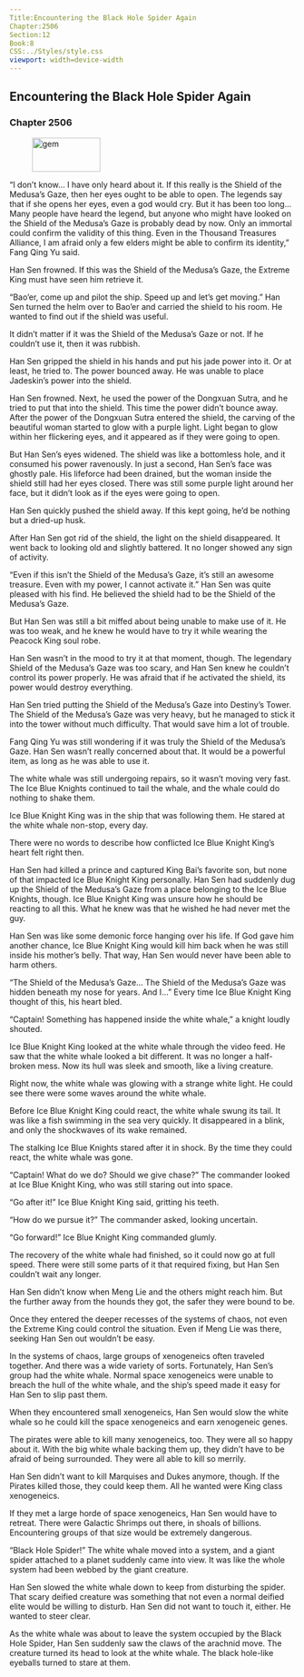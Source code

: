 ```yaml
---
Title:Encountering the Black Hole Spider Again 
Chapter:2506 
Section:12 
Book:8 
CSS:../Styles/style.css 
viewport: width=device-width
---
```

  
## Encountering the Black Hole Spider Again
### Chapter 2506
  
<figure>
	<img src="../Images/gem.gif" alt="gem" id="gem" width="120" height="60" />
</figure>
  

  
“I don’t know… I have only heard about it. If this really is the Shield of the Medusa’s Gaze, then her eyes ought to be able to open. The legends say that if she opens her eyes, even a god would cry. But it has been too long… Many people have heard the legend, but anyone who might have looked on the Shield of the Medusa’s Gaze is probably dead by now. Only an immortal could confirm the validity of this thing. Even in the Thousand Treasures Alliance, I am afraid only a few elders might be able to confirm its identity,” Fang Qing Yu said.

Han Sen frowned. If this was the Shield of the Medusa’s Gaze, the Extreme King must have seen him retrieve it.

“Bao’er, come up and pilot the ship. Speed up and let’s get moving.” Han Sen turned the helm over to Bao’er and carried the shield to his room. He wanted to find out if the shield was useful.

It didn’t matter if it was the Shield of the Medusa’s Gaze or not. If he couldn’t use it, then it was rubbish.

Han Sen gripped the shield in his hands and put his jade power into it. Or at least, he tried to. The power bounced away. He was unable to place Jadeskin’s power into the shield.

Han Sen frowned. Next, he used the power of the Dongxuan Sutra, and he tried to put that into the shield. This time the power didn’t bounce away. After the power of the Dongxuan Sutra entered the shield, the carving of the beautiful woman started to glow with a purple light. Light began to glow within her flickering eyes, and it appeared as if they were going to open.

But Han Sen’s eyes widened. The shield was like a bottomless hole, and it consumed his power ravenously. In just a second, Han Sen’s face was ghostly pale. His lifeforce had been drained, but the woman inside the shield still had her eyes closed. There was still some purple light around her face, but it didn’t look as if the eyes were going to open.

Han Sen quickly pushed the shield away. If this kept going, he’d be nothing but a dried-up husk.

After Han Sen got rid of the shield, the light on the shield disappeared. It went back to looking old and slightly battered. It no longer showed any sign of activity.

“Even if this isn’t the Shield of the Medusa’s Gaze, it’s still an awesome treasure. Even with my power, I cannot activate it.” Han Sen was quite pleased with his find. He believed the shield had to be the Shield of the Medusa’s Gaze.

But Han Sen was still a bit miffed about being unable to make use of it. He was too weak, and he knew he would have to try it while wearing the Peacock King soul robe.

Han Sen wasn’t in the mood to try it at that moment, though. The legendary Shield of the Medusa’s Gaze was too scary, and Han Sen knew he couldn’t control its power properly. He was afraid that if he activated the shield, its power would destroy everything.

Han Sen tried putting the Shield of the Medusa’s Gaze into Destiny’s Tower. The Shield of the Medusa’s Gaze was very heavy, but he managed to stick it into the tower without much difficulty. That would save him a lot of trouble.

Fang Qing Yu was still wondering if it was truly the Shield of the Medusa’s Gaze. Han Sen wasn’t really concerned about that. It would be a powerful item, as long as he was able to use it.

The white whale was still undergoing repairs, so it wasn’t moving very fast. The Ice Blue Knights continued to tail the whale, and the whale could do nothing to shake them.

Ice Blue Knight King was in the ship that was following them. He stared at the white whale non-stop, every day.

There were no words to describe how conflicted Ice Blue Knight King’s heart felt right then.

Han Sen had killed a prince and captured King Bai’s favorite son, but none of that impacted Ice Blue Knight King personally. Han Sen had suddenly dug up the Shield of the Medusa’s Gaze from a place belonging to the Ice Blue Knights, though. Ice Blue Knight King was unsure how he should be reacting to all this. What he knew was that he wished he had never met the guy.

Han Sen was like some demonic force hanging over his life. If God gave him another chance, Ice Blue Knight King would kill him back when he was still inside his mother’s belly. That way, Han Sen would never have been able to harm others.

“The Shield of the Medusa’s Gaze… The Shield of the Medusa’s Gaze was hidden beneath my nose for years. And I…” Every time Ice Blue Knight King thought of this, his heart bled.

“Captain! Something has happened inside the white whale,” a knight loudly shouted.

Ice Blue Knight King looked at the white whale through the video feed. He saw that the white whale looked a bit different. It was no longer a half-broken mess. Now its hull was sleek and smooth, like a living creature.

Right now, the white whale was glowing with a strange white light. He could see there were some waves around the white whale.

Before Ice Blue Knight King could react, the white whale swung its tail. It was like a fish swimming in the sea very quickly. It disappeared in a blink, and only the shockwaves of its wake remained.

The stalking Ice Blue Knights stared after it in shock. By the time they could react, the white whale was gone.

“Captain! What do we do? Should we give chase?” The commander looked at Ice Blue Knight King, who was still staring out into space.

“Go after it!” Ice Blue Knight King said, gritting his teeth.

“How do we pursue it?” The commander asked, looking uncertain.

“Go forward!” Ice Blue Knight King commanded glumly.

The recovery of the white whale had finished, so it could now go at full speed. There were still some parts of it that required fixing, but Han Sen couldn’t wait any longer.

Han Sen didn’t know when Meng Lie and the others might reach him. But the further away from the hounds they got, the safer they were bound to be.

Once they entered the deeper recesses of the systems of chaos, not even the Extreme King could control the situation. Even if Meng Lie was there, seeking Han Sen out wouldn’t be easy.

In the systems of chaos, large groups of xenogeneics often traveled together. And there was a wide variety of sorts. Fortunately, Han Sen’s group had the white whale. Normal space xenogeneics were unable to breach the hull of the white whale, and the ship’s speed made it easy for Han Sen to slip past them.

When they encountered small xenogeneics, Han Sen would slow the white whale so he could kill the space xenogeneics and earn xenogeneic genes.

The pirates were able to kill many xenogeneics, too. They were all so happy about it. With the big white whale backing them up, they didn’t have to be afraid of being surrounded. They were all able to kill so merrily.

Han Sen didn’t want to kill Marquises and Dukes anymore, though. If the Pirates killed those, they could keep them. All he wanted were King class xenogeneics.

If they met a large horde of space xenogeneics, Han Sen would have to retreat. There were Galactic Shrimps out there, in shoals of billions. Encountering groups of that size would be extremely dangerous.

“Black Hole Spider!” The white whale moved into a system, and a giant spider attached to a planet suddenly came into view. It was like the whole system had been webbed by the giant creature.

Han Sen slowed the white whale down to keep from disturbing the spider. That scary deified creature was something that not even a normal deified elite would be willing to disturb. Han Sen did not want to touch it, either. He wanted to steer clear.

As the white whale was about to leave the system occupied by the Black Hole Spider, Han Sen suddenly saw the claws of the arachnid move. The creature turned its head to look at the white whale. The black hole-like eyeballs turned to stare at them.